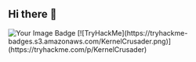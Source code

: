 ## Hi there 👋

<img src="https://tryhackme-badges.s3.amazonaws.com/KernelCrusader.png" alt="Your Image Badge" />
[![TryHackMe](https://tryhackme-badges.s3.amazonaws.com/KernelCrusader.png)](https://tryhackme.com/p/KernelCrusader)
